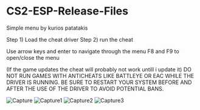 # CS2-ESP-Release-Files
Simple menu by kurios patatakis

Step 1) Load the cheat driver
Step 2) run the cheat

Use arrow keys and enter to navigate through the menu
F8 and F9 to open/close the menu

(If the game updates the cheat will probably not work untill i update it)
DO NOT RUN GAMES WITH ANTICHEATS LIKE BATTLEYE OR EAC WHILE THE DRIVER IS RUNNING.
BE SURE TO RESTART YOUR SYSTEM BEFORE AND AFTER THE USE OF THE DRIVER TO AVOID POTENTIAL BANS.


![Capture](https://github.com/KuriosPatatakis/CS2-ESP-Release-Files/assets/148652818/aff682c5-17b5-4491-86db-ef02557c2a5e)
![Capture1](https://github.com/KuriosPatatakis/CS2-ESP-Release-Files/assets/148652818/5c0b3884-dc36-4b52-879d-b70118d15825)
![Capture2](https://github.com/KuriosPatatakis/CS2-ESP-Release-Files/assets/148652818/ea69e289-240a-4ff1-a73f-564bdd66abdd)
![Capture3](https://github.com/KuriosPatatakis/CS2-ESP-Release-Files/assets/148652818/e2345355-f937-4714-aaa7-d3dae0935702)

